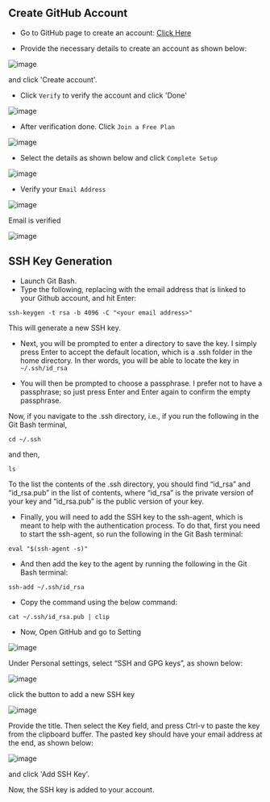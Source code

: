 ## Create GitHub Account

- Go to GitHub page to create an account:
[Click Here](https://github.com/join)

- Provide the necessary details to create an account as shown below:

![image](https://user-images.githubusercontent.com/25001852/86441214-79068280-bd29-11ea-913d-c575c8ff8282.png "Git Create Account")

and click 'Create account'.

- Click `Verify` to verify the account and click 'Done' 

![image](https://user-images.githubusercontent.com/25001852/86436621-4310d080-bd20-11ea-866a-8ba864d08211.png "Verify")

- After verification done. Click `Join a Free Plan`

![image](https://user-images.githubusercontent.com/25001852/86436707-6b003400-bd20-11ea-8c51-7a5d58ca1bc5.png 'Join Free Plan')

- Select the details as shown below and click `Complete Setup`

![image](https://user-images.githubusercontent.com/25001852/86431692-13a79700-bd13-11ea-9dcf-ae779bb2feb1.png "Complete Setup")

- Verify your `Email Address`

![image](https://user-images.githubusercontent.com/25001852/86437013-304acb80-bd21-11ea-9310-3a0b1ee12497.png "Verify Email")

Email is verified

![image](https://user-images.githubusercontent.com/25001852/86431929-b52ee880-bd13-11ea-8ccf-6bb854408f70.png)


## SSH Key Generation
- Launch Git Bash.
- Type the following, replacing <your email address> with the email address that is linked to your Github account, and hit Enter:

`ssh-keygen -t rsa -b 4096 -C "<your email address>"`

This will generate a new SSH key.

- Next, you will be prompted to enter a directory to save the key. I simply press Enter to accept the default location, which is a .ssh folder in the home directory. In ther words, you will be able to locate the key in `~/.ssh/id_rsa`

- You will then be prompted to choose a passphrase. I prefer not to have a passphrase; so just press Enter and Enter again to confirm the empty passphrase.

Now, if you navigate to the .ssh directory, i.e., if you run the following in the Git Bash terminal,

`cd ~/.ssh`

and then,

`ls`

To the list the contents of the .ssh directory, you should find “id_rsa” and “id_rsa.pub” in the list of contents, where “id_rsa” is the private version of your key and “id_rsa.pub” is the public version of your key.

- Finally, you will need to add the SSH key to the ssh-agent, which is meant to help with the authentication process. To do that, first you need to start the ssh-agent, so run the following in the Git Bash terminal:

`eval "$(ssh-agent -s)"`

- And then add the key to the agent by running the following in the Git Bash terminal:

`ssh-add ~/.ssh/id_rsa`

- Copy the command using the below command:

`cat ~/.ssh/id_rsa.pub | clip`

- Now, Open GitHub and go to Setting 

![image](https://user-images.githubusercontent.com/25001852/86890946-b0a36f00-c11b-11ea-837e-b4402f4c591d.png)

Under Personal settings, select “SSH and GPG keys”, as shown below:

![image](https://user-images.githubusercontent.com/25001852/86891261-2b6c8a00-c11c-11ea-9684-338dbadf38a3.png)

click the button to add a new SSH key

![image](https://user-images.githubusercontent.com/25001852/86891396-61aa0980-c11c-11ea-957c-0753f446b356.png)

Provide the title. Then select the Key field, and press Ctrl-v to paste the key from the clipboard buffer. The pasted key should have your email address at the end, as shown below:

![image](https://user-images.githubusercontent.com/25001852/86891784-04fb1e80-c11d-11ea-94a6-20ec7bc2abf4.png)

and click 'Add SSH Key'.

Now, the SSH key is added to your account.
